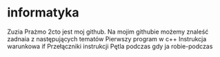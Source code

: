 # informatyka
Zuzia Prażmo 2cto jest moj github.
Na mojim githubie możemy znaleść zadnaia z następujących tematów
Pierwszy program w c++
Instrukcja warunkowa if
Przełączniki instrukcji
Pętla podczas gdy ja robie-podczas





